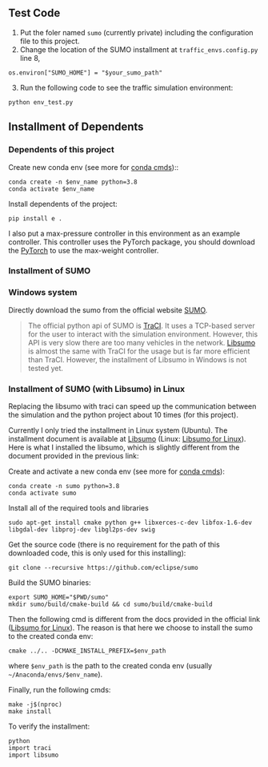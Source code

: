 ## Test Code

1. Put the foler named ```sumo``` (currently private) including the configuration file to this project.
2. Change the location of the SUMO installment at ```traffic_envs.config.py``` line 8, 
```
os.environ["SUMO_HOME"] = "$your_sumo_path"
```
3. Run the following code to see the traffic simulation environment:

```
python env_test.py
```

## Installment of Dependents

### Dependents of this project

Create new conda env (see more for [conda cmds](https://docs.conda.io/projects/conda/en/latest/user-guide/tasks/manage-environments.html))::

```
conda create -n $env_name python=3.8
conda activate $env_name
```

Install dependents of the project:

```
pip install e .
```

I also put a max-pressure controller in this environment as an example controller. This controller uses the PyTorch package, you should download the [PyTorch](https://pytorch.org/get-started/locally/) to use the max-weight controller. 

### Installment of SUMO

### Windows system

Directly download the sumo from the official website [SUMO](https://www.eclipse.org/sumo/). 

> The official python api of SUMO is [TraCI](https://sumo.dlr.de/docs/TraCI.html). It uses a TCP-based server for the user to interact with the simulation environment. However, this API is very slow there are too many vehicles in the network. [Libsumo](https://sumo.dlr.de/docs/Libsumo.html) is almost the same with TraCI for the usage but is far more efficient than TraCI. However, the installment of Libsumo in Windows is not tested yet.


### Installment of SUMO (with Libsumo) in Linux

Replacing the libsumo with traci can speed up the communication between the simulation and the python project about 10 times (for this project). 

Currently I only tried the installment in Linux system (Ubuntu). The installment document is available at [Libsumo](https://sumo.dlr.de/docs/Libsumo.html) (Linux: [Libsumo for Linux](https://sumo.dlr.de/docs/Installing/Linux_Build.html)). Here is what I installed the libsumo, which is slightly different from the document provided in the previous link:


Create and activate a new conda env (see more for [conda cmds](https://docs.conda.io/projects/conda/en/latest/user-guide/tasks/manage-environments.html)):

```
conda create -n sumo python=3.8
conda activate sumo
```

Install all of the required tools and libraries

```
sudo apt-get install cmake python g++ libxerces-c-dev libfox-1.6-dev libgdal-dev libproj-dev libgl2ps-dev swig
```
Get the source code (there is no requirement for the path of this downloaded code, this is only used for this installing):
```
git clone --recursive https://github.com/eclipse/sumo
```
Build the SUMO binaries:
```
export SUMO_HOME="$PWD/sumo"
mkdir sumo/build/cmake-build && cd sumo/build/cmake-build
```
Then the following cmd is different from the docs provided in the official link ([Libsumo for Linux](https://sumo.dlr.de/docs/Installing/Linux_Build.html)). The reason is that here we choose to install the sumo to the created conda env:
```
cmake ../.. -DCMAKE_INSTALL_PREFIX=$env_path
```
where ```$env_path``` is the path to the created conda env (usually ```~/Anaconda/envs/$env_name```). 

Finally, run the following cmds:
```
make -j$(nproc)
make install
```
To verify the installment:

```
python
import traci
import libsumo
```

